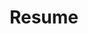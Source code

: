---
layout: page
title: Resume

introduction: |
    ---
    ## About
    
    Strategic product leader with 8+ years of experience in solving complex customer challenges. Master's in computer science from UPenn, equipped with specialized training and hands-on skills in AI, ready to drive innovation in new product domains.    

    I have hands-on experience with NLP, CNNs, reinforcement learning, transformers, generative AI, and computer vision. I also have training in the business use of AI, ethical and legal issues relating to AI, and ML project best practices.
    
    ---
    ## Education
    **University of Pennsylvania**  
    **Master of Computer & Information Technology (MCIT), Computer Science**  
    May 2022  
    GPA: 3.96/4.0  
    * Coursework: Artificial Intelligence, Algorithms & Computation, Data Structures & Software Design, Database & Information Systems, Computer & Network Security, Computer Systems Programming, Blockchains & Cryptography

    **Claremont Graduate University**  
    **Master of Fine Arts**  
    * Nominated by department for Joan Mitchell Foundation MFA Grant Program Award.

    **Princeton University**  
    **Bachelor of Arts**  
    * Graduated Magna Cum Laude. Certificate in the Language and Culture of Ancient Rome. 

    ---
    ## Recent Work Experience

    **Head of Product**, *Cohart*  
    May 2023 - Feb 2024  
    San Francisco Bay Area / Remote (Globally distributed team)  
    * First head of product for seed-stage B2B2C and B2C start-up with social, e-comm, and SaaS features.
    * Collaborated closely with co-founders on vision and product strategy.
    * Oversaw end-to-end product execution for 9 major feature releases across mobile app/web platform, increasing MAUs by over 400% and active user accounts by 100%.
    * Oversaw launch of Cohart's first Android app, doubling WAUs in the first month after its release.
    * Partnered closely with the head of engineering and worked with dev, QA, design, and UX teams to shorten sprint timelines by 15%.
    * Built streamlined platform analytics tracking framework for improved prioritization and OKR impact.
    * Worked with consultants for Cohart's first AI/ML integration to establish recommendation behaviors for search and advisory flows.

    **Digital Strategy Director**, *Claremont Graduate University*  
    Jul 2017 - Jun 2022  
    Claremont, CA
    * Led digital product and marketing teams and oversaw relationships with 3 external agencies.
    * Improved website SEO, accessibility, and QA scores to meet or exceed education industry benchmarks, growing web traffic 30% YoY for FY 20/21
    * Improved applicant numbers for teacher education programs by 157% YoY 20/21 through user journey research, new persona development, and data-driven marketing content development.
    * Led MyCGU intranet migration from 3rd party platform and redesigned/ redeployed it according to user and security needs, resulting in significant cost savings and increased user uptake. 
    * Implemented dynamic reporting framework using Google Data Studio, reducing staff report generation time by 80%.
    * Created brand awareness campaign that brought 260K new users to the CGU website.
    * Won a Silver CASE District VII award as content lead for the CGU Viewbook.

    **Digital Strategy Lead**, *Claremont Graduate University*  
    Sep 2015 - Jun 2017  
    Claremont, CA
    - Won a Bronze CASE District VII Award and increased admissions leads by 20% within the first year of executing the largest digital transformation project in the university's history.
    - Improved CGU public website uptime to 99.99% after facilitating website migration from a legacy platform on local servers to a WordPress-based platform in the cloud.
    - Managed stakeholder buy-in on a cross-functional team that included 6 members of senior leadership and an external development agency.

    **Additional Work Experience**  
    Positions include: Principal, Hollis Tenley Consulting; Web Design Lead, Amadeus North America; Web Designer, American Film Institute

    ---
    ## Certifications

    **AI Product Management Specialization**, *Duke University*  
    2022  
    [View](https://www.coursera.org/account/accomplishments/specialization/certificate/D2QHNRSBAS7Z){:target="_blank"}

    ---
    ## Technical Projects

    * **Projects for UPenn Artificial Intelligence**  
        * Built and trained a neural network on the Fashion MNIST dataset.
        * Built N-gram language model
        * Wrote text complexity vector constructor and evaluated various language model accuracies using Hugging Face transformers.
        * Participated in various AI research projects as annotator and RLHF provider. <br><br>


    * **Additional Generative AI Experience**
        * Alpha tester for OpenAI GPT4-V and Microsoft Designer  <br><br>

    * **Dreamify: A Music Recommender**  
        Final team project for CIS 550 Database & Information Systems
        - Technology used: AWS RDS database, API integrations, MySQL, React, Node.js, HTML/CSS
        - Built song-recommendation web app using AWS RDS, API integrations, React/Node. Team project; personal contribution: UX, APIs, wrote optimized complex SQL queries for content-based recommendations ("if you like this song, you might also like ...").<br><br>


    * **Open Source Contributions**
        * [Password Purgatory API (Author: Troy Hunt)](https://github.com/troyhunt/password-purgatory-api){:target="_blank"}  
        The Cloudflare Worker public API for deliberately making password creation hell for spammers

    ---
    ## Skills

    **Machine Learning + AI**  
    NLP, Gen AI, Reinforcement learning, CNNs, Computer vision, Transformers

    **Languages + Tools**  
    Python, Java, HTML/CSS, Javascript, SQL, Git, Streamlit, APIs

    **Databases**  
    RDBMS, MongoDB, Neo4J, AWS, Azure

    **User Experience**  
    Design thinking, Prototyping, Information architecture, ADA, QA

    **Experiments + Optimization**  
    Qualitative + quantitative research, Insight generation, A/B testing

    **Data Analysis**  
    Google Analytics, Tableau, Excel, Amplitude, Looker Studio

    **Content Development**  
    Content strategy, Content writing

    **Software**  
    Jira, Confluence, Figma, Adobe CC, Notion




---